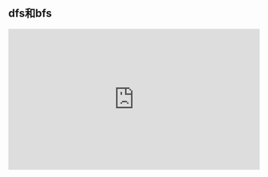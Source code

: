 ## dfs和bfs

<div style = "position: relative; width: 100%; height: 0; padding-bottom: 56.25%;">
    <iframe style = "position: absolute; top: 0; left: 0; width: 100%;height: 100%;" frameborder="0" allowFullScreen="true" src="http://121.37.92.190:2333/cuit-wiki-movie/1.mp4"></iframe>
</div>